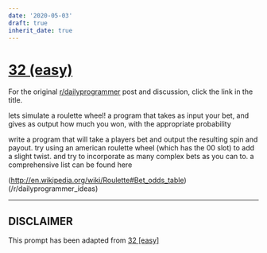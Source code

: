 ```yaml
---
date: '2020-05-03'
draft: true
inherit_date: true
---
```


# [32 (easy)](https://www.reddit.com/r/dailyprogrammer/comments/rhrmx/3282012_challenge_32_easy/)

For the original [r/dailyprogrammer](https://www.reddit.com/r/dailyprogrammer/) post and discussion, click the link in the title.

lets simulate a roulette wheel!
a program that takes as input your bet, and gives as output how much you won, with the appropriate probability

write a program that will take a players bet and output the resulting spin and payout.
try using an american roulette wheel (which has the 00 slot) to add a slight twist. and try to incorporate as many complex bets as you can to. a comprehensive list can be found here

(http://en.wikipedia.org/wiki/Roulette#Bet_odds_table)
(/r/dailyprogrammer_ideas)

----
## **DISCLAIMER**
This prompt has been adapted from [32 [easy]](https://www.reddit.com/r/dailyprogrammer/comments/rhrmx/3282012_challenge_32_easy/
)
